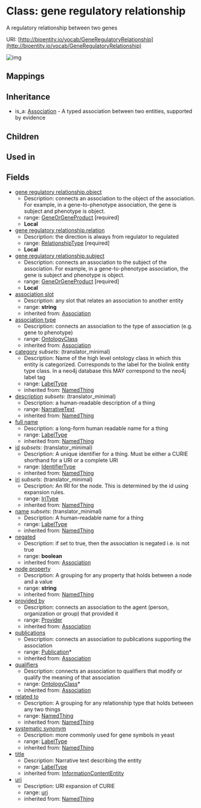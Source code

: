 # Class: gene regulatory relationship


A regulatory relationship between two genes

URI: [http://bioentity.io/vocab/GeneRegulatoryRelationship](http://bioentity.io/vocab/GeneRegulatoryRelationship)

![img](http://yuml.me/diagram/nofunky;dir:TB/class/\[GeneRegulatoryRelationship|id(i):identifier_type%20%3F;name(i):label_type%20%3F;category(i):label_type%20%3F;uri(i):uri%20%3F;node_property(i):string%20%3F;iri(i):iri_type%20%3F;full_name(i):label_type%20%3F;description(i):narrative_text%20%3F;systematic_synonym(i):label_type%20%3F;title(i):label_type%20%3F;negated(i):boolean%20%3F;association_slot(i):string%20%3F]-%20provided%20by(i)%20%3F>\[Provider],%20\[GeneRegulatoryRelationship]-%20publications(i)%20*>\[Publication],%20\[GeneRegulatoryRelationship]-%20qualifiers(i)%20*>\[OntologyClass],%20\[GeneRegulatoryRelationship]-%20association%20type(i)%20%3F>\[OntologyClass],%20\[GeneRegulatoryRelationship]-%20related%20to(i)%20%3F>\[NamedThing],%20\[GeneRegulatoryRelationship]-%20object>\[GeneOrGeneProduct],%20\[GeneRegulatoryRelationship]-%20subject>\[GeneOrGeneProduct],%20\[GeneRegulatoryRelationship]-%20relation>\[RelationshipType],%20\[Association]^-\[GeneRegulatoryRelationship])
## Mappings

## Inheritance

 *  is_a: [Association](Association.md) - A typed association between two entities, supported by evidence
## Children

## Used in

## Fields

 * [gene regulatory relationship.object](gene_regulatory_relationship_object.md)
    * Description: connects an association to the object of the association. For example, in a gene-to-phenotype association, the gene is subject and phenotype is object.
    * range: [GeneOrGeneProduct](GeneOrGeneProduct.md) [required]
    * __Local__
 * [gene regulatory relationship.relation](gene_regulatory_relationship_relation.md)
    * Description: the direction is always from regulator to regulated
    * range: [RelationshipType](RelationshipType.md) [required]
    * __Local__
 * [gene regulatory relationship.subject](gene_regulatory_relationship_subject.md)
    * Description: connects an association to the subject of the association. For example, in a gene-to-phenotype association, the gene is subject and phenotype is object.
    * range: [GeneOrGeneProduct](GeneOrGeneProduct.md) [required]
    * __Local__
 * [association slot](association_slot.md)
    * Description: any slot that relates an association to another entity
    * range: **string**
    * inherited from: [Association](Association.md)
 * [association type](association_type.md)
    * Description: connects an association to the type of association (e.g. gene to phenotype)
    * range: [OntologyClass](OntologyClass.md)
    * inherited from: [Association](Association.md)
 * [category](category.md) *subsets*: (translator_minimal)
    * Description: Name of the high level ontology class in which this entity is categorized. Corresponds to the label for the biolink entity type class. In a neo4j database this MAY correspond to the neo4j label tag
    * range: [LabelType](LabelType.md)
    * inherited from: [NamedThing](NamedThing.md)
 * [description](description.md) *subsets*: (translator_minimal)
    * Description: a human-readable description of a thing
    * range: [NarrativeText](NarrativeText.md)
    * inherited from: [NamedThing](NamedThing.md)
 * [full name](full_name.md)
    * Description: a long-form human readable name for a thing
    * range: [LabelType](LabelType.md)
    * inherited from: [NamedThing](NamedThing.md)
 * [id](id.md) *subsets*: (translator_minimal)
    * Description: A unique identifier for a thing. Must be either a CURIE shorthand for a URI or a complete URI
    * range: [IdentifierType](IdentifierType.md)
    * inherited from: [NamedThing](NamedThing.md)
 * [iri](iri.md) *subsets*: (translator_minimal)
    * Description: An IRI for the node. This is determined by the id using expansion rules.
    * range: [IriType](IriType.md)
    * inherited from: [NamedThing](NamedThing.md)
 * [name](name.md) *subsets*: (translator_minimal)
    * Description: A human-readable name for a thing
    * range: [LabelType](LabelType.md)
    * inherited from: [NamedThing](NamedThing.md)
 * [negated](negated.md)
    * Description: if set to true, then the association is negated i.e. is not true
    * range: **boolean**
    * inherited from: [Association](Association.md)
 * [node property](node_property.md)
    * Description: A grouping for any property that holds between a node and a value
    * range: **string**
    * inherited from: [NamedThing](NamedThing.md)
 * [provided by](provided_by.md)
    * Description: connects an association to the agent (person, organization or group) that provided it
    * range: [Provider](Provider.md)
    * inherited from: [Association](Association.md)
 * [publications](publications.md)
    * Description: connects an association to publications supporting the association
    * range: [Publication](Publication.md)*
    * inherited from: [Association](Association.md)
 * [qualifiers](qualifiers.md)
    * Description: connects an association to qualifiers that modify or qualify the meaning of that association
    * range: [OntologyClass](OntologyClass.md)*
    * inherited from: [Association](Association.md)
 * [related to](related_to.md)
    * Description: A grouping for any relationship type that holds between any two things
    * range: [NamedThing](NamedThing.md)
    * inherited from: [NamedThing](NamedThing.md)
 * [systematic synonym](systematic_synonym.md)
    * Description: more commonly used for gene symbols in yeast
    * range: [LabelType](LabelType.md)
    * inherited from: [NamedThing](NamedThing.md)
 * [title](title.md)
    * Description: Narrative text describing the entity
    * range: [LabelType](LabelType.md)
    * inherited from: [InformationContentEntity](InformationContentEntity.md)
 * [uri](uri.md)
    * Description: URI expansion of CURIE
    * range: [uri](uri.md)
    * inherited from: [NamedThing](NamedThing.md)

